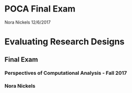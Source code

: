 POCA Final Exam
================
Nora Nickels
12/6/2017

Evaluating Research Designs
===========================

Final Exam
----------

### Perspectives of Computational Analysis - Fall 2017

### Nora Nickels
